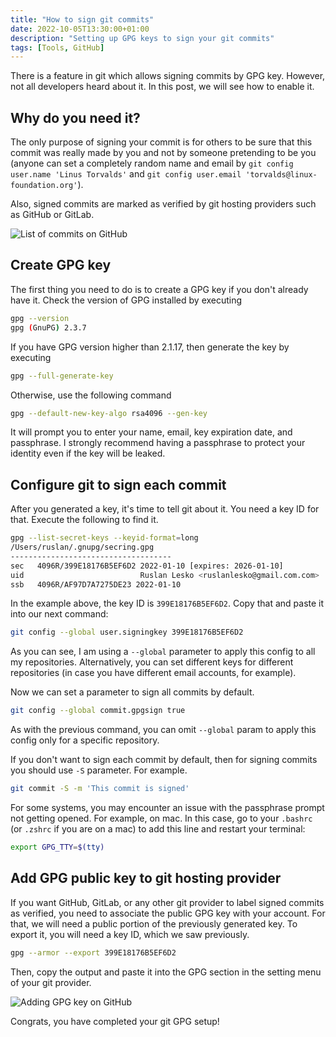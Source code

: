 ```yaml
---
title: "How to sign git commits"
date: 2022-10-05T13:30:00+01:00
description: "Setting up GPG keys to sign your git commits"
tags: [Tools, GitHub]
---
```

There is a feature in git which allows signing commits by GPG key. However, not all developers heard about it. In this post, we will see how to enable it.

## Why do you need it?

The only purpose of signing your commit is for others to be sure that this commit was really made by you and not by someone pretending to be you (anyone can set a completely random name and email by `git config user.name 'Linus Torvalds'` and `git config user.email 'torvalds@linux-foundation.org'`). 

Also, signed commits are marked as verified by git hosting providers such as GitHub or GitLab.

![List of commits on GitHub](/list_of_commits_on_github.png "List of commits on GitHub")

## Create GPG key

The first thing you need to do is to create a GPG key if you don't already have it. Check the version of GPG installed by executing

```bash
gpg --version
gpg (GnuPG) 2.3.7
```

If you have GPG version higher than 2.1.17, then generate the key by executing

```bash
gpg --full-generate-key
```

Otherwise, use the following command

```bash
gpg --default-new-key-algo rsa4096 --gen-key
```

It will prompt you to enter your name, email, key expiration date, and passphrase. I strongly recommend having a passphrase to protect your identity even if the key will be leaked.

## Configure git to sign each commit

After you generated a key, it's time to tell git about it. You need a key ID for that. Execute the following to find it.

```bash
gpg --list-secret-keys --keyid-format=long
/Users/ruslan/.gnupg/secring.gpg
------------------------------------
sec   4096R/399E18176B5EF6D2 2022-01-10 [expires: 2026-01-10]
uid                          Ruslan Lesko <ruslanlesko@gmail.com.com>
ssb   4096R/AF97D7A7275DE23 2022-01-10
```

In the example above, the key ID is `399E18176B5EF6D2`. Copy that and paste it into our next command:

```bash
git config --global user.signingkey 399E18176B5EF6D2
```

As you can see, I am using a `--global` parameter to apply this config to all my repositories. Alternatively, you can set different keys for different repositories (in case you have different email accounts, for example).

Now we can set a parameter to sign all commits by default.

```bash
git config --global commit.gpgsign true
```

As with the previous command, you can omit `--global` param to apply this config only for a specific repository.

If you don't want to sign each commit by default, then for signing commits you should use `-S` parameter. For example.

```bash
git commit -S -m 'This commit is signed'
```

For some systems, you may encounter an issue with the passphrase prompt not getting opened. For example, on mac. In this case, go to your `.bashrc` (or `.zshrc` if you are on a mac) to add this line and restart your terminal:

```bash
export GPG_TTY=$(tty)
```

## Add GPG public key to git hosting provider

If you want GitHub, GitLab, or any other git provider to label signed commits as verified, you need to associate the public GPG key with your account. For that, we will need a public portion of the previously generated key. To export it, you will need a key ID, which we saw previously.

```bash
gpg --armor --export 399E18176B5EF6D2
```

Then, copy the output and paste it into the GPG section in the setting menu of your git provider.

![Adding GPG key on GitHub](/adding_gpg_key_on_github.png "Adding GPG key on GitHub")

Congrats, you have completed your git GPG setup!